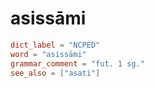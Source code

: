 # asissāmi

``` toml
dict_label = "NCPED"
word = "asissāmi"
grammar_comment = "fut. 1 sg."
see_also = ["asati"]
```

